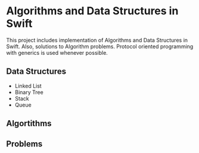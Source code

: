 # Algorithms and Data Structures in Swift

This project includes implementation of Algorithms and Data Structures in Swift.
Also, solutions to Algorithm problems. Protocol oriented programming with generics is used whenever possible. 


## Data Structures

* Linked List
* Binary Tree
* Stack
* Queue


## Algortithms



## Problems
